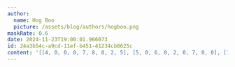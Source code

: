 ```yaml
---
author:
  name: Hog Boo
  picture: /assets/blog/authors/hogboo.png
maskRate: 0.6
date: 2024-11-23T19:00:01.966073
id: 24a3b54c-a9cd-11ef-b451-41234cb8625c
content: '[[4, 0, 0, 0, 7, 8, 0, 2, 5], [5, 0, 6, 0, 2, 0, 7, 0, 0], [1, 0, 0, 3, 0, 0, 0, 0, 6], [7, 6, 0, 0, 3, 2, 0, 9, 0], [3, 0, 5, 0, 1, 0, 0, 4, 7], [2, 0, 0, 4, 0, 0, 0, 6, 0], [0, 5, 0, 2, 0, 0, 0, 0, 0], [0, 0, 0, 0, 0, 5, 3, 0, 0], [8, 0, 1, 7, 0, 0, 0, 5, 0]]'
---
```

